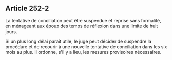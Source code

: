 Article 252-2
----
La tentative de conciliation peut être suspendue et reprise sans formalité, en
ménageant aux époux des temps de réflexion dans une limite de huit jours.

Si un plus long délai paraît utile, le juge peut décider de suspendre la
procédure et de recourir à une nouvelle tentative de conciliation dans les six
mois au plus. Il ordonne, s'il y a lieu, les mesures provisoires nécessaires.
